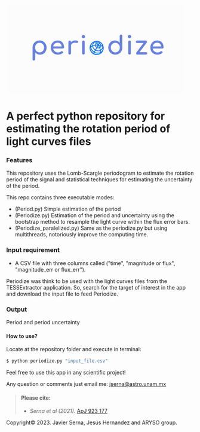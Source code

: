 <img src="https://github.com/javiserna/Periodize/blob/main/periodize_logo.png?raw=true"/>

# A perfect python repository for estimating the rotation period of light curves files


### Features
This repository uses the Lomb-Scargle periodogram to estimate the rotation period of the signal and statistical techniques for estimating the uncertainty of the period.

This repo contains three executable modes:
* (Period.py) Simple estimation of the period 
* (Periodize.py) Estimation of the period and uncertainty using the bootstrap method to resample the light curve within the flux error bars.
* (Periodize_paralelized.py) Same as the periodize.py but using multithreads, notoriously improve the computing time.

### Input requirement

* A CSV file with three columns called ("time", "magnitude or flux", "magnitude_err or flux_err").

Periodize was think to be used with the light curves files from the TESSExtractor application. So, search for the target of interest in the app and download the input file to feed Periodize.

### Output

Period and period uncertainty 

#### How to use?
Locate at the repository folder and execute in terminal:

```zsh
$ python periodize.py "input_file.csv"
```

Feel free to use this app in any scientific project!

Any question or comments just email me:
jserna@astro.unam.mx

>#### Please cite:
>
>- _Serna et al (2021)_. [ApJ 923 177](https://doi.org/10.3847/1538-4357/AC300A)
> 

Copyright© 2023.
Javier Serna, Jesús Hernandez and ARYSO group.

